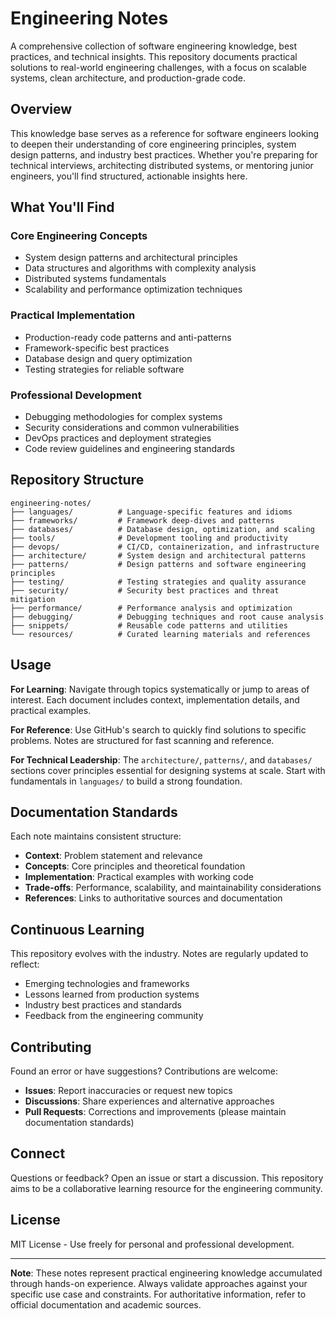 # Engineering Notes

A comprehensive collection of software engineering knowledge, best practices, and technical insights. This repository documents practical solutions to real-world engineering challenges, with a focus on scalable systems, clean architecture, and production-grade code.

## Overview

This knowledge base serves as a reference for software engineers looking to deepen their understanding of core engineering principles, system design patterns, and industry best practices. Whether you're preparing for technical interviews, architecting distributed systems, or mentoring junior engineers, you'll find structured, actionable insights here.

## What You'll Find

### Core Engineering Concepts
- System design patterns and architectural principles
- Data structures and algorithms with complexity analysis
- Distributed systems fundamentals
- Scalability and performance optimization techniques

### Practical Implementation
- Production-ready code patterns and anti-patterns
- Framework-specific best practices
- Database design and query optimization
- Testing strategies for reliable software

### Professional Development
- Debugging methodologies for complex systems
- Security considerations and common vulnerabilities
- DevOps practices and deployment strategies
- Code review guidelines and engineering standards

## Repository Structure

```
engineering-notes/
├── languages/          # Language-specific features and idioms
├── frameworks/         # Framework deep-dives and patterns
├── databases/          # Database design, optimization, and scaling
├── tools/              # Development tooling and productivity
├── devops/             # CI/CD, containerization, and infrastructure
├── architecture/       # System design and architectural patterns
├── patterns/           # Design patterns and software engineering principles
├── testing/            # Testing strategies and quality assurance
├── security/           # Security best practices and threat mitigation
├── performance/        # Performance analysis and optimization
├── debugging/          # Debugging techniques and root cause analysis
├── snippets/           # Reusable code patterns and utilities
└── resources/          # Curated learning materials and references
```

## Usage

**For Learning**: Navigate through topics systematically or jump to areas of interest. Each document includes context, implementation details, and practical examples.

**For Reference**: Use GitHub's search to quickly find solutions to specific problems. Notes are structured for fast scanning and reference.

**For Technical Leadership**: The `architecture/`, `patterns/`, and `databases/` sections cover principles essential for designing systems at scale. Start with fundamentals in `languages/` to build a strong foundation.

## Documentation Standards

Each note maintains consistent structure:
- **Context**: Problem statement and relevance
- **Concepts**: Core principles and theoretical foundation
- **Implementation**: Practical examples with working code
- **Trade-offs**: Performance, scalability, and maintainability considerations
- **References**: Links to authoritative sources and documentation

## Continuous Learning

This repository evolves with the industry. Notes are regularly updated to reflect:
- Emerging technologies and frameworks
- Lessons learned from production systems
- Industry best practices and standards
- Feedback from the engineering community

## Contributing

Found an error or have suggestions? Contributions are welcome:
- **Issues**: Report inaccuracies or request new topics
- **Discussions**: Share experiences and alternative approaches
- **Pull Requests**: Corrections and improvements (please maintain documentation standards)

## Connect

Questions or feedback? Open an issue or start a discussion. This repository aims to be a collaborative learning resource for the engineering community.

## License

MIT License - Use freely for personal and professional development.

---

**Note**: These notes represent practical engineering knowledge accumulated through hands-on experience. Always validate approaches against your specific use case and constraints. For authoritative information, refer to official documentation and academic sources.
